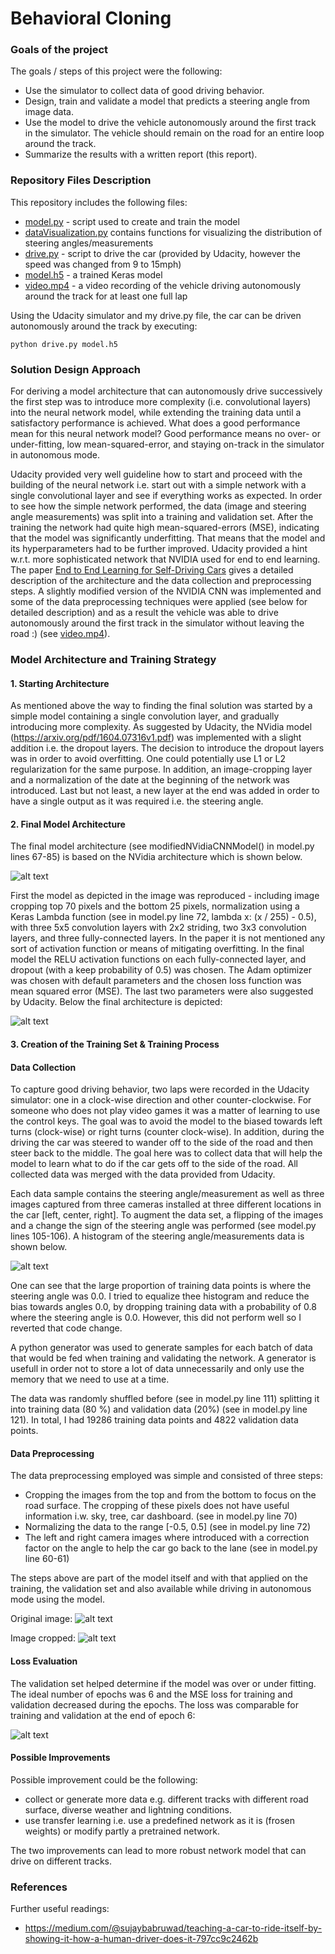 # **Behavioral Cloning** 

[//]: # (Image References)

[image1]: ./images/nVidia_model.png
[image2]: ./images/architecture.png
[image3]: ./images/figure_1.png
[image4]: ./images/figure_2.png
[image5]: ./images/center.jpg
[image6]: ./images/center-cropped.jpg


### Goals of the project

The goals / steps of this project were the following:

* Use the simulator to collect data of good driving behavior.
* Design, train and validate a model that predicts a steering angle from image data.
* Use the model to drive the vehicle autonomously around the first track in the simulator. The vehicle should remain on the road for an entire loop around the track.
* Summarize the results with a written report (this report).

### Repository Files Description

This repository includes the following files:

* [model.py](https://github.com/frtunikj/sdc_behavioral_cloning/blob/master/model.py) - script used to create and train the model
* [dataVisualization.py](https://github.com/frtunikj/sdc_behavioral_cloning/blob/master/dataVisualization.py) contains functions for visualizing the distribution of steering angles/measurements
* [drive.py](https://github.com/frtunikj/sdc_behavioral_cloning/blob/master/drive.py) - script to drive the car (provided by Udacity, however the speed was changed from 9 to 15mph)
* [model.h5](https://github.com/frtunikj/sdc_behavioral_cloning/blob/master/model.h5) - a trained Keras model
* [video.mp4](https://github.com/frtunikj/sdc_behavioral_cloning/blob/master/video.mp4) - a video recording of the vehicle driving autonomously around the track for at least one full lap

Using the Udacity simulator and my drive.py file, the car can be driven autonomously around the track by executing:

```
python drive.py model.h5
```
### Solution Design Approach

For deriving a model architecture that can autonomously drive successively the first step was to introduce more complexity (i.e. convolutional layers) into the neural network model, while extending the training data until a satisfactory performance is achieved. What does a good performance mean for this neural network model? Good performance means no over- or under-fitting, low mean-squared-error, and staying on-track in the simulator in autonomous mode.

Udacity provided very well guideline how to start and proceed with the building of the neural network i.e. start out with a simple network with a single convolutional layer and see if everything works as expected. In order to see how the simple network performed, the data (image and steering angle measurements) was split into a training and validation set. After the training the network had quite high mean-squared-errors (MSE), indicating that the model was significantly underfitting. That means that the model and its hyperparameters had to be further improved. Udacity provided a hint w.r.t. more sophisticated network that NVIDIA used for end to end learning. The paper [End to End Learning for Self-Driving Cars](https://arxiv.org/pdf/1604.07316v1.pdf) gives a detailed description of the architecture and the data collection and preprocessing steps. A slightly modified version of the NVIDIA CNN was implemented and some of the data preprocessing techniques were applied (see below for detailed description) and as a result the vehicle was able to drive autonomously around the first track in the simulator without leaving the road :) (see [video.mp4](https://github.com/frtunikj/sdc_behavioral_cloning/blob/master/video.mp4)).

### Model Architecture and Training Strategy

#### 1. Starting Architecture 

As mentioned above the way to finding the final solution was started by a simple model containing a single convolution layer, and gradually introducing more complexity. As suggested by Udacity, the NVidia model (https://arxiv.org/pdf/1604.07316v1.pdf) was implemented with a slight addition i.e. the dropout layers. The decision to introduce the dropout layers was in order to avoid overfitting. One could potentially use L1 or L2 regularization for the same purpose. In addition, an image-cropping layer and a normalization of the date at the beginning of the network was introduced. Last but not least, a new layer at the end was added in order to have a single output as it was required i.e. the steering angle. 

#### 2. Final Model Architecture

The final model architecture (see modifiedNVidiaCNNModel() in model.py lines 67-85) is based on the NVidia architecture which is shown below. 

![alt text][image1]

First the model as depicted in the image was reproduced - including image cropping top 70 pixels and the bottom 25 pixels, normalization using a Keras Lambda function (see in model.py line 72, lambda x: (x / 255) - 0.5), with three 5x5 convolution layers with 2x2 striding, two 3x3 convolution layers, and three fully-connected layers. In the paper it is not mentioned any sort of activation function or means of mitigating overfitting. In the final model the RELU activation functions on each fully-connected layer, and dropout (with a keep probability of 0.5) was chosen. The Adam optimizer was chosen with default parameters and the chosen loss function was mean squared error (MSE). The last two parameters were also suggested by Udacity. Below the final architecture is depicted:

![alt text][image2]

#### 3. Creation of the Training Set & Training Process

#### Data Collection

To capture good driving behavior, two laps were recorded in the Udacity simulator: one in a clock-wise direction and other counter-clockwise. For someone who does not play video games it was a matter of learning to use the control keys. The goal was to avoid the model to the biased towards left turns (clock-wise) or right turns (counter clock-wise). In addition, during the driving the car was steered to wander off to the side of the road and then steer back to the middle. The goal here was to collect data that will help the model to learn what to do if the car gets off to the side of the road. All collected data was merged with the data provided from Udacity. 

Each data sample contains the steering angle/measurement as well as three images captured from three cameras installed at three different locations in the car [left, center, right]. To augment the data set, a flipping of the images and a change the sign of the steering angle was performed (see model.py lines 105-106). A histogram of the steering angle/measurements data is shown below.

![alt text][image3]

One can see that the large proportion of training data points is where the steering angle was 0.0. I tried to equalize thee histogram and reduce the bias towards angles 0.0, by dropping training data with a probability of 0.8 where the steering angle is 0.0. However, this did not perform well so I reverted that code change.   

A python generator was used to generate samples for each batch of data that would be fed when training and validating the network. A generator is usefull in order not to store a lot of data 
unnecessarily and only use the memory that we need to use at a time. 

The data was randomly shuffled before (see in model.py line 111) splitting it into training data (80 %) and validation data (20%) (see in model.py line 121). In total, I had 19286 training data points and 4822 validation data points. 

#### Data Preprocessing

The data preprocessing employed was simple and consisted of three steps:

* Cropping the images from the top and from the bottom to focus on the road surface. The cropping of these pixels does not have useful information i.w. sky, tree, car dashboard. (see in model.py line 70)
* Normalizing the data to the range [-0.5, 0.5] (see in model.py line 72)
* The left and right camera images where introduced with a correction factor on the angle to help the car go back to the lane (see in model.py line 60-61)

The steps above are part of the model itself and with that applied on the training, the validation set and also available while driving in autonomous mode using the model.

Original image:
![alt text][image5]

Image cropped:
![alt text][image6]

#### Loss Evaluation

The validation set helped determine if the model was over or under fitting. The ideal number of epochs was 6 and the MSE loss for training and validation decreased during the epochs. The loss was comparable for training and validation at the end of epoch 6:

![alt text][image4]

#### Possible Improvements

Possible improvement could be the following:

* collect or generate more data e.g. different tracks with different road surface, diverse weather and lightning conditions. 
* use transfer learning i.e. use a predefined network as it is (frosen weights) or modify partly a pretrained network.

The two improvements can lead to more robust network model that can drive on different tracks. 
###  References

Further useful readings:

* https://medium.com/@sujaybabruwad/teaching-a-car-to-ride-itself-by-showing-it-how-a-human-driver-does-it-797cc9c2462b